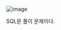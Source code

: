![image](https://user-images.githubusercontent.com/65153512/138619667-4b9e8852-1719-490d-88d2-c2ed42859540.png)


SQL문 풀이 문제이다.
